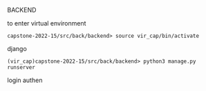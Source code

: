 BACKEND

to enter virtual environment

    capstone-2022-15/src/back/backend> source vir_cap/bin/activate


django

    (vir_cap)capstone-2022-15/src/back/backend> python3 manage.py runserver


login authen
